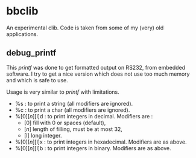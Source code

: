 bbclib
======

An experimental clib. Code is taken from some of my (very) old applications. 


debug_printf
------------

This _printf_ was done to get formatted output on RS232, from embedded software. 
I try to get a nice version which does not use too much memory and which is safe to use.

Usage is very similar to _printf_ with limitations. 

- %s : to print a string (all modifiers are ignored).
- %c : to print a char (all modifiers are ignored).
- %[0][_n_][l]d : to print integers in decimal. Modifiers are :
    - [0] fill with 0 or spaces (default),
    - [_n_] length of filling, must be at most 32,
    - [l] long integer.
- %[0][_n_][l]x : to print integers in hexadecimal. Modifiers are as above.
- %[0][_n_][l]b : to print integers in binary. Modifiers are as above.
